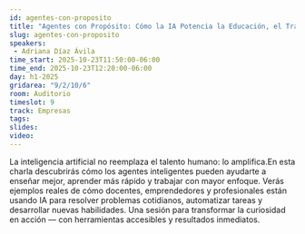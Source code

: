 ```yaml
---
id: agentes-con-proposito
title: "Agentes con Propósito: Cómo la IA Potencia la Educación, el Trabajo y el Talento Humano"
slug: agentes-con-proposito
speakers:
 - Adriana Díaz Ávila
time_start: 2025-10-23T11:50:00-06:00
time_end: 2025-10-23T12:20:00-06:00
day: h1-2025
gridarea: "9/2/10/6"
room: Auditorio
timeslot: 9
track: Empresas
tags:
slides: 
video: 
---
```


La inteligencia artificial no reemplaza el talento humano: lo amplifica.En esta charla descubrirás cómo los agentes inteligentes pueden ayudarte a enseñar mejor, aprender más rápido y trabajar con mayor enfoque. Verás ejemplos reales de cómo docentes, emprendedores y profesionales están usando IA para resolver problemas cotidianos, automatizar tareas y desarrollar nuevas habilidades. Una sesión para transformar la curiosidad en acción — con herramientas accesibles y resultados inmediatos.